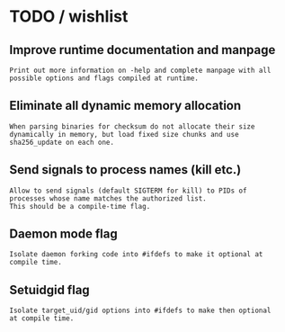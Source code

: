 # TODO / wishlist

## Improve runtime documentation and manpage

    Print out more information on -help and complete manpage with all
    possible options and flags compiled at runtime.

## Eliminate all dynamic memory allocation

    When parsing binaries for checksum do not allocate their size
    dynamically in memory, but load fixed size chunks and use
    sha256_update on each one.

## Send signals to process names (kill etc.)

    Allow to send signals (default SIGTERM for kill) to PIDs of
    processes whose name matches the authorized list.
    This should be a compile-time flag.

## Daemon mode flag

    Isolate daemon forking code into #ifdefs to make it optional at
    compile time.

## Setuidgid flag

    Isolate target_uid/gid options into #ifdefs to make then optional
    at compile time.
